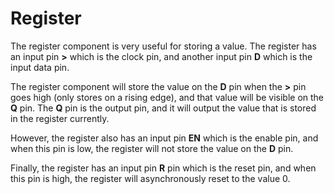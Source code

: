 # Register

The register component is very useful for storing a value. The register has an input pin **>** which is the clock pin, and another input pin **D** which is the input data pin.

The register component will store the value on the **D** pin when the **>** pin goes high (only stores on a rising edge), and that value will be visible on the **Q** pin. The **Q** pin is the output pin, and it will output the value that is stored in the register currently.

However, the register also has an input pin **EN** which is the enable pin, and when this pin is low, the register will not store the value on the **D** pin.

Finally, the register has an input pin **R** pin which is the reset pin, and when this pin is high, the register will asynchronously reset to the value 0.
